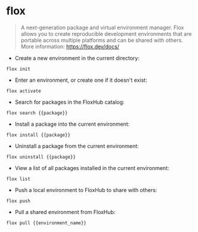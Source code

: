 # flox

> A next-generation package and virtual environment manager.
> Flox allows you to create reproducible development environments that are portable across multiple platforms and can be shared with others.
> More information: <https://flox.dev/docs/>

- Create a new environment in the current directory:

`flox init`

- Enter an environment, or create one if it doesn't exist:

`flox activate`

- Search for packages in the FloxHub catalog:

`flox search {{package}}`

- Install a package into the current environment:

`flox install {{package}}`

- Uninstall a package from the current environment:

`flox uninstall {{package}}`

- View a list of all packages installed in the current environment:

`flox list`

- Push a local environment to FloxHub to share with others:

`flox push`

- Pull a shared environment from FloxHub:

`flox pull {{environment_name}}`
